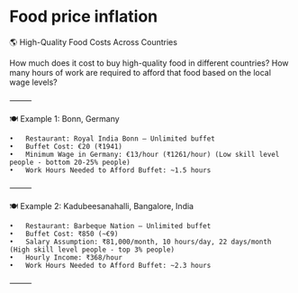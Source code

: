 # Food price inflation

🌎 High-Quality Food Costs Across Countries

How much does it cost to buy high-quality food in different countries?
How many hours of work are required to afford that food based on the local wage levels?

⸻

🍽️ Example 1: Bonn, Germany

	•	Restaurant: Royal India Bonn – Unlimited buffet
	•	Buffet Cost: €20 (₹1941)
	•	Minimum Wage in Germany: €13/hour (₹1261/hour) (Low skill level people - bottom 20-25% people) 
	•	Work Hours Needed to Afford Buffet: ~1.5 hours

⸻

🍽️ Example 2: Kadubeesanahalli, Bangalore, India

	•	Restaurant: Barbeque Nation – Unlimited buffet
	•	Buffet Cost: ₹850 (~€9)
	•	Salary Assumption: ₹81,000/month, 10 hours/day, 22 days/month (High skill level people - top 3% people)
	•	Hourly Income: ₹368/hour
	•	Work Hours Needed to Afford Buffet: ~2.3 hours

⸻


